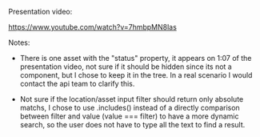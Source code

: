 Presentation video:

https://www.youtube.com/watch?v=7hmbpMN8las

Notes:

- There is one asset with the "status" property, it appears on 1:07 of the presentation video, not sure if it should be hidden since its not a component, but I chose to keep it in the tree. In a real scenario I would contact the api team to clarify this.

- Not sure if the location/asset input filter should return only absolute matchs, I chose to use .includes() instead of a directly comparison between filter and value (value === filter) to have a more dynamic search, so the user does not have to type all the text to find a result.
